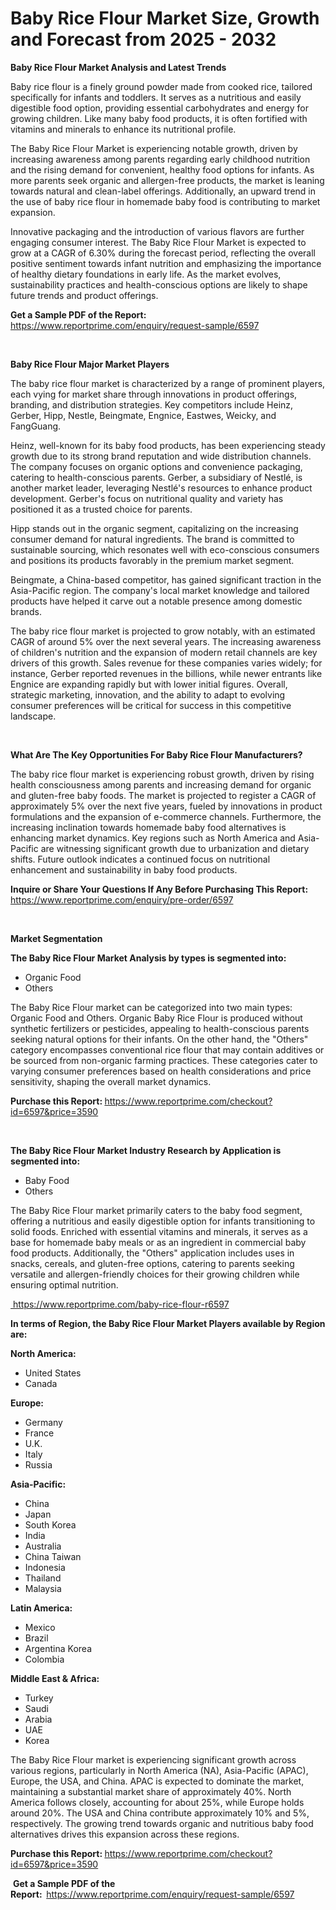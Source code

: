 <p><h1>Baby Rice Flour Market Size, Growth and Forecast from 2025 - 2032</h1></p><p><strong>Baby Rice Flour Market Analysis and Latest Trends</strong></p>
<p><p>Baby rice flour is a finely ground powder made from cooked rice, tailored specifically for infants and toddlers. It serves as a nutritious and easily digestible food option, providing essential carbohydrates and energy for growing children. Like many baby food products, it is often fortified with vitamins and minerals to enhance its nutritional profile.</p><p>The Baby Rice Flour Market is experiencing notable growth, driven by increasing awareness among parents regarding early childhood nutrition and the rising demand for convenient, healthy food options for infants. As more parents seek organic and allergen-free products, the market is leaning towards natural and clean-label offerings. Additionally, an upward trend in the use of baby rice flour in homemade baby food is contributing to market expansion.</p><p>Innovative packaging and the introduction of various flavors are further engaging consumer interest. The Baby Rice Flour Market is expected to grow at a CAGR of 6.30% during the forecast period, reflecting the overall positive sentiment towards infant nutrition and emphasizing the importance of healthy dietary foundations in early life. As the market evolves, sustainability practices and health-conscious options are likely to shape future trends and product offerings.</p></p>
<p><strong>Get a Sample PDF of the Report:&nbsp;</strong> <a href="https://www.reportprime.com/enquiry/request-sample/6597?utm_campaign=4555&utm_medium=2&utm_source=Github&utm_content=ia&utm_term=16052025&utm_id=baby-rice-flour">https://www.reportprime.com/enquiry/request-sample/6597</a></p>
<p>&nbsp;</p>
<p><strong>Baby Rice Flour Major Market Players</strong></p>
<p><p>The baby rice flour market is characterized by a range of prominent players, each vying for market share through innovations in product offerings, branding, and distribution strategies. Key competitors include Heinz, Gerber, Hipp, Nestle, Beingmate, Engnice, Eastwes, Weicky, and FangGuang.</p><p>Heinz, well-known for its baby food products, has been experiencing steady growth due to its strong brand reputation and wide distribution channels. The company focuses on organic options and convenience packaging, catering to health-conscious parents. Gerber, a subsidiary of Nestlé, is another market leader, leveraging Nestlé's resources to enhance product development. Gerber's focus on nutritional quality and variety has positioned it as a trusted choice for parents.</p><p>Hipp stands out in the organic segment, capitalizing on the increasing consumer demand for natural ingredients. The brand is committed to sustainable sourcing, which resonates well with eco-conscious consumers and positions its products favorably in the premium market segment.</p><p>Beingmate, a China-based competitor, has gained significant traction in the Asia-Pacific region. The company's local market knowledge and tailored products have helped it carve out a notable presence among domestic brands.</p><p>The baby rice flour market is projected to grow notably, with an estimated CAGR of around 5% over the next several years. The increasing awareness of children's nutrition and the expansion of modern retail channels are key drivers of this growth. Sales revenue for these companies varies widely; for instance, Gerber reported revenues in the billions, while newer entrants like Engnice are expanding rapidly but with lower initial figures. Overall, strategic marketing, innovation, and the ability to adapt to evolving consumer preferences will be critical for success in this competitive landscape.</p></p>
<p>&nbsp;</p>
<p><strong>What Are The Key Opportunities For Baby Rice Flour Manufacturers?</strong></p>
<p><p>The baby rice flour market is experiencing robust growth, driven by rising health consciousness among parents and increasing demand for organic and gluten-free baby foods. The market is projected to register a CAGR of approximately 5% over the next five years, fueled by innovations in product formulations and the expansion of e-commerce channels. Furthermore, the increasing inclination towards homemade baby food alternatives is enhancing market dynamics. Key regions such as North America and Asia-Pacific are witnessing significant growth due to urbanization and dietary shifts. Future outlook indicates a continued focus on nutritional enhancement and sustainability in baby food products.</p></p>
<p><strong>Inquire or Share Your Questions If Any Before Purchasing This Report:</strong> <a href="https://www.reportprime.com/enquiry/pre-order/6597?utm_campaign=4555&utm_medium=2&utm_source=Github&utm_content=ia&utm_term=16052025&utm_id=baby-rice-flour">https://www.reportprime.com/enquiry/pre-order/6597</a></p>
<p>&nbsp;</p>
<p><strong>Market Segmentation</strong></p>
<p><strong>The Baby Rice Flour Market Analysis by types is segmented into:</strong></p>
<p><ul><li>Organic Food</li><li>Others</li></ul></p>
<p><p>The Baby Rice Flour market can be categorized into two main types: Organic Food and Others. Organic Baby Rice Flour is produced without synthetic fertilizers or pesticides, appealing to health-conscious parents seeking natural options for their infants. On the other hand, the "Others" category encompasses conventional rice flour that may contain additives or be sourced from non-organic farming practices. These categories cater to varying consumer preferences based on health considerations and price sensitivity, shaping the overall market dynamics.</p></p>
<p><strong>Purchase this Report:&nbsp;</strong><a href="https://www.reportprime.com/checkout?id=6597&price=3590&utm_campaign=4555&utm_medium=2&utm_source=Github&utm_content=ia&utm_term=16052025&utm_id=baby-rice-flour">https://www.reportprime.com/checkout?id=6597&price=3590</a></p>
<p>&nbsp;</p>
<p><strong>The Baby Rice Flour Market Industry Research by Application is segmented into:</strong></p>
<p><ul><li>Baby Food</li><li>Others</li></ul></p>
<p><p>The Baby Rice Flour market primarily caters to the baby food segment, offering a nutritious and easily digestible option for infants transitioning to solid foods. Enriched with essential vitamins and minerals, it serves as a base for homemade baby meals or as an ingredient in commercial baby food products. Additionally, the "Others" application includes uses in snacks, cereals, and gluten-free options, catering to parents seeking versatile and allergen-friendly choices for their growing children while ensuring optimal nutrition.</p></p>
<p><a href="https://www.reportprime.com/baby-rice-flour-r6597?utm_campaign=4555&utm_medium=2&utm_source=Github&utm_content=ia&utm_term=16052025&utm_id=baby-rice-flour">&nbsp;https://www.reportprime.com/baby-rice-flour-r6597</a></p>
<p><strong>In terms of Region, the Baby Rice Flour Market Players available by Region are:</strong></p>
<p>
    <p> <strong> North America: </strong>
        <ul>
            <li>United States</li>
            <li>Canada</li>
        </ul>
        </p> 
    <p> <strong> Europe: </strong>
        <ul>
            <li>Germany</li>
            <li>France</li>
            <li>U.K.</li>
            <li>Italy</li>
            <li>Russia</li>
        </ul>
        </p> 
    <p> <strong> Asia-Pacific: </strong>
        <ul>
            <li>China</li>
            <li>Japan</li>
            <li>South Korea</li>
            <li>India</li>
            <li>Australia</li>
            <li>China Taiwan</li>
            <li>Indonesia</li>
            <li>Thailand</li>
            <li>Malaysia</li>
        </ul>
        </p> 
    <p> <strong> Latin America: </strong>
        <ul>
            <li>Mexico</li>
            <li>Brazil</li>
            <li>Argentina Korea</li>
            <li>Colombia</li>
        </ul>
        </p> 
    <p> <strong> Middle East & Africa: </strong>
        <ul>
            <li>Turkey</li>
            <li>Saudi</li>
            <li>Arabia</li>
            <li>UAE</li>
            <li>Korea</li>
        </ul>
    </p>
    </p>
<p><p>The Baby Rice Flour market is experiencing significant growth across various regions, particularly in North America (NA), Asia-Pacific (APAC), Europe, the USA, and China. APAC is expected to dominate the market, maintaining a substantial market share of approximately 40%. North America follows closely, accounting for about 25%, while Europe holds around 20%. The USA and China contribute approximately 10% and 5%, respectively. The growing trend towards organic and nutritious baby food alternatives drives this expansion across these regions.</p></p>
<p><strong>Purchase this Report: </strong><a href="https://www.reportprime.com/checkout?id=6597&price=3590&utm_campaign=4555&utm_medium=2&utm_source=Github&utm_content=ia&utm_term=16052025&utm_id=baby-rice-flour">https://www.reportprime.com/checkout?id=6597&price=3590</a></p>
<p>&nbsp;<strong>Get a Sample PDF of the Report:&nbsp;&nbsp;</strong><a href="https://www.reportprime.com/enquiry/request-sample/6597?utm_campaign=4555&utm_medium=2&utm_source=Github&utm_content=ia&utm_term=16052025&utm_id=baby-rice-flour">https://www.reportprime.com/enquiry/request-sample/6597</a></p>
<p><strong></strong></p>
<p><p></p><p></p><p></p></p>